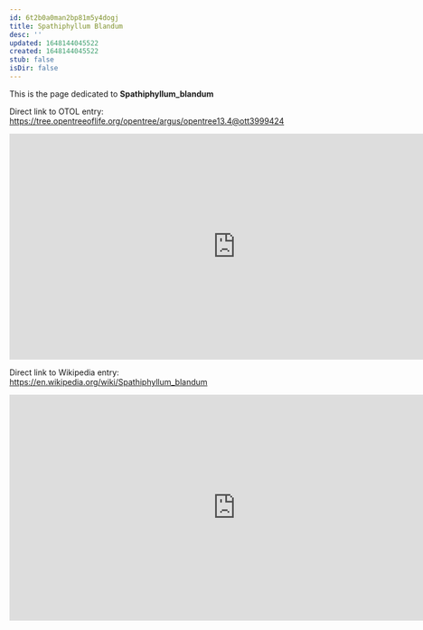 ```yaml
---
id: 6t2b0a0man2bp81m5y4dogj
title: Spathiphyllum Blandum
desc: ''
updated: 1648144045522
created: 1648144045522
stub: false
isDir: false
---
```

This is the page dedicated to **Spathiphyllum_blandum**


Direct link to OTOL entry: https://tree.opentreeoflife.org/opentree/argus/opentree13.4@ott3999424



<html>
    <body>
    <iframe src="https://tree.opentreeoflife.org/opentree/argus/opentree13.4@ott3999424"
    width="800" height="400" frameborder="0" allowfullscreen> </iframe>
    </body>
</html>
    


Direct link to Wikipedia entry: https://en.wikipedia.org/wiki/Spathiphyllum_blandum



<html>
    <body>
    <iframe src="https://en.wikipedia.org/wiki/Spathiphyllum_blandum"
    width="800" height="400" frameborder="0" allowfullscreen> </iframe>
    </body>
</html>
    
